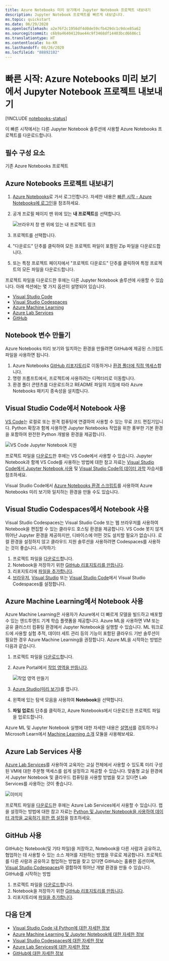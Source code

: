 ```yaml
---
title: Azure Notebooks 미리 보기에서 Jupyter Notebook 프로젝트 내보내기
description: Jupyter Notebook 프로젝트를 빠르게 내보냅니다.
ms.topic: quickstart
ms.date: 06/29/2020
ms.openlocfilehash: a2e76f2c1956df4d0de59cfb429dc1c9dce85a62
ms.sourcegitcommit: c6b9a46404120ae44c9f3468df14403bcd6686c1
ms.translationtype: HT
ms.contentlocale: ko-KR
ms.lasthandoff: 08/26/2020
ms.locfileid: "88892102"
---
```

# <a name="quickstart-export-a-jupyter-notebook-project-in-azure-notebooks-preview"></a>빠른 시작: Azure Notebooks 미리 보기에서 Jupyter Notebook 프로젝트 내보내기

[!INCLUDE [notebooks-status](../../includes/notebooks-status.md)]

이 빠른 시작에서는 다른 Jupyter Notebook 솔루션에 사용할 Azure Notebooks 프로젝트를 다운로드합니다. 

## <a name="prerequisites"></a>필수 구성 요소

기존 Azure Notebooks 프로젝트

## <a name="export-an-azure-notebooks-project"></a>Azure Notebooks 프로젝트 내보내기

1. [Azure Notebooks](https://notebooks.azure.com)로 가서 로그인합니다. 자세한 내용은 [빠른 시작 - Azure Notebooks에 로그인](quickstart-sign-in-azure-notebooks.md)을 참조하세요.

1. 공개 프로필 페이지 맨 위에 있는 **내 프로젝트**를 선택합니다.

    ![브라우저 창 맨 위에 있는 내 프로젝트 링크](media/quickstarts/my-projects-link.png)

1. 프로젝트를 선택합니다.
1. "다운로드" 단추를 클릭하여 모든 프로젝트 파일이 포함된 Zip 파일을 다운로드합니다.
1. 또는 특정 프로젝트 페이지에서 "프로젝트 다운로드" 단추를 클릭하여 특정 프로젝트의 모든 파일을 다운로드합니다.

프로젝트 파일을 다운로드한 후에는 다른 Jupyter Notebook 솔루션에 사용할 수 있습니다. 아래 섹션에는 몇 가지 옵션이 설명되어 있습니다. 
- [Visual Studio Code](#use-notebooks-in-visual-studio-code)
- [Visual Studio Codespaces](#use-notebooks-in-visual-studio-codespaces)
- [Azure Machine Learning](#use-notebooks-with-azure-machine-learning)
- [Azure Lab Services](#use-azure-lab-services)
- [GitHub](#use-github)

## <a name="create-an-environment-for-notebooks"></a>Notebook 변수 만들기

Azure Notebooks 미리 보기와 일치하는 환경을 만들려면 GitHub에 제공된 스크립트 파일을 사용하면 됩니다.

1. Azure Notebooks [GitHub 리포지토리](https://github.com/microsoft/AzureNotebooks)로 이동하거나 [환경 폴더에 직접 액세스](https://aka.ms/aznbrequirementstxt)합니다.
1. 명령 프롬프트에서, 프로젝트에 사용하려는 디렉터리로 이동합니다.
1. 환경 폴더 콘텐츠를 다운로드하고 README 파일의 지침에 따라 Azure Notebooks 패키지 종속성을 설치합니다.


## <a name="use-notebooks-in-visual-studio-code"></a>Visual Studio Code에서 Notebook 사용

[VS Code](https://code.visualstudio.com/)는 로컬로 또는 원격 컴퓨팅에 연결하여 사용할 수 있는 무료 코드 편집기입니다. Python 확장과 함께 사용하면 Jupyter Notebooks 작업을 위한 풍부한 기본 환경을 포함하여 완전한 Python 개발용 환경을 제공합니다. 

![VS Code Jupyter Notebook 지원](media/vs-code-jupyter-notebook.png)

프로젝트 파일을 [다운로드](#export-an-azure-notebooks-project)한 후에는 VS Code에서 사용할 수 있습니다. Jupyter Notebook과 함께 VS Code를 사용하는 방법에 대한 참고 자료는 [Visual Studio Code에서 Jupyter Notebook 사용](https://code.visualstudio.com/docs/python/jupyter-support) 및 [Visual Studio Code의 데이터 과학](https://code.visualstudio.com/docs/python/data-science-tutorial) 자습서를 참조하세요.

Visual Studio Code에서 [Azure Notebooks 환경 스크립트](#create-an-environment-for-notebooks)를 사용하여 Azure Notebooks 미리 보기와 일치하는 환경을 만들 수도 있습니다.

## <a name="use-notebooks-in-visual-studio-codespaces"></a>Visual Studio Codespaces에서 Notebook 사용

Visual Studio Codespaces는 Visual Studio Code 또는 웹 브라우저를 사용하여 Notebook을 편집할 수 있는 클라우드 호스팅 환경을 제공합니다. VS Code 못지 않게 뛰어난 Jupyter 환경을 제공하지만, 디바이스에 어떤 것도 설치할 필요가 없습니다. 로컬 환경을 설정하지 않고 클라우드 지원 솔루션을 사용하려면 Codespaces를 사용하는 것이 좋습니다. 시작하기:

1. 프로젝트 파일을 [다운로드](#export-an-azure-notebooks-project)합니다.
1. Notebook을 저장하기 위한 [GitHub 리포지토리를 만듭니다](https://help.github.com/github/getting-started-with-github/create-a-repo). 
1. 리포지토리에 [파일을 추가합니다](https://help.github.com/github/managing-files-in-a-repository/adding-a-file-to-a-repository).
1. [브라우저](https://docs.microsoft.com/visualstudio/online/how-to/browser), [Visual Studio](https://docs.microsoft.com/visualstudio/online/how-to/vside) 또는 [Visual Studio Code](https://docs.microsoft.com/visualstudio/online/how-to/vscode)에서 Visual Studio Codespaces를 설정합니다.

## <a name="use-notebooks-with-azure-machine-learning"></a>Azure Machine Learning에서 Notebook 사용

Azure Machine Learning은 사용자가 Azure에서 더 빠르게 모델을 빌드하고 배포할 수 있는 엔드투엔드 기계 학습 플랫폼을 제공합니다. Azure ML을 사용하면 VM 또는 공유 클러스터 컴퓨팅 환경에서 Jupyter Notebook을 실행할 수 있습니다. ML 워크로드에 사용할 실험 추적, 데이터 세트 관리 등의 기능이 포함된 클라우드 기반 솔루션이 필요한 경우 Azure Machine Learning을 권장합니다. Azure ML을 시작하는 방법은 다음과 같습니다.

1. 프로젝트 파일을 [다운로드](#export-an-azure-notebooks-project)합니다.
1. Azure Portal에서 [작업 영역을 만듭니다](../machine-learning/how-to-manage-workspace.md).

   ![작업 영역 만들기](../machine-learning/media/how-to-manage-workspace/create-workspace.gif)
 
1. [Azure Studio(미리 보기)](https://ml.azure.com/)를 엽니다.
1. 왼쪽에 있는 탐색 모음을 사용하여 **Notebook**을 선택합니다.
1. **파일 업로드** 단추를 클릭하고, Azure Notebooks에서 다운로드한 프로젝트 파일을 업로드합니다.

Azure ML 및 Jupyter Notebook 실행에 대한 자세한 내용은 [설명서](../machine-learning/how-to-run-jupyter-notebooks.md)를 검토하거나 Microsoft Learn에서 [Machine Learning 소개](https://docs.microsoft.com/learn/modules/intro-to-azure-machine-learning-service/) 모듈을 사용해보세요.


## <a name="use-azure-lab-services"></a>Azure Lab Services 사용

[Azure Lab Services](https://azure.microsoft.com/services/lab-services/)를 사용하여 교육자는 교실 전체에서 사용할 수 있도록 미리 구성된 VM에 대한 주문형 액세스를 쉽게 설정하고 제공할 수 있습니다. 맞춤형 교실 환경에서 Jupyter Notebook 및 클라우드 컴퓨팅을 사용할 방법을 찾고 있다면 Lab Services를 사용하는 것이 좋습니다.

![이미지](../lab-services/media/tutorial-setup-classroom-lab/new-lab-button.png)

 프로젝트 파일을 [다운로드](#export-an-azure-notebooks-project)한 후에는 Azure Lab Services에서 사용할 수 있습니다. 랩을 설정하는 방법에 대한 참고 자료는 [Python 및 Jupyter Notebook을 사용하여 데이터 과학을 교육하기 위한 랩 설정](../lab-services/class-type-jupyter-notebook.md)을 참조하세요.

## <a name="use-github"></a>GitHub 사용

GitHub는 Notebook(및 기타 파일)을 저장하고, Notebook을 다른 사람과 공유하고, 협업하는 데 사용할 수 있는 소스 제어를 지원하는 방법을 무료로 제공합니다. 프로젝트를 다른 사람과 공유하고 협업하는 방법을 찾고 있다면 GitHub는 훌륭한 옵션이며, [Visual Studio Codespaces](#use-notebooks-in-visual-studio-codespaces)와 결합하여 뛰어난 개발 환경을 만들 수 있습니다. GitHub를 시작하는 방법

1. 프로젝트 파일을 [다운로드](#export-an-azure-notebooks-project)합니다.
1. Notebook을 저장하기 위한 [GitHub 리포지토리를 만듭니다](https://help.github.com/github/getting-started-with-github/create-a-repo). 
1. 리포지토리에 [파일을 추가합니다](https://help.github.com/github/managing-files-in-a-repository/adding-a-file-to-a-repository).

## <a name="next-steps"></a>다음 단계

- [Visual Studio Code 내 Python에 대한 자세한 정보](https://code.visualstudio.com/docs/python/python-tutorial)
- [Azure Machine Learning 및 Jupyter Notebook에 대한 자세한 정보](../machine-learning/how-to-run-jupyter-notebooks.md)
- [Visual Studio Codespaces에 대한 자세한 정보](https://visualstudio.microsoft.com/services/visual-studio-codespaces/)
- [Azure Lab Services에 대한 자세한 정보](https://azure.microsoft.com/services/lab-services/)
- [GitHub에 대한 자세한 정보](https://help.github.com/github/getting-started-with-github/)
